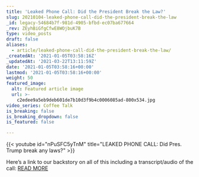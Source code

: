 ```yaml
---
title: 'Leaked Phone Call: Did the President Break the Law?'
slug: 20210104-leaked-phone-call-did-the-president-break-the-law
_id: legacy-54684b7f-981d-4905-bfbd-ec07ba677664
_rev: ZEyhBiGfgCfwE8WOjbuK7B
type: video_posts
draft: false
aliases:
  - article/leaked-phone-call-did-the-president-break-the-law/
_createdAt: '2021-01-05T03:58:16Z'
_updatedAt: '2021-03-22T13:11:59Z'
date: '2021-01-05T03:58:16+00:00'
lastmod: '2021-01-05T03:58:16+00:00'
weight: 50
featured_image:
  alt: Featured article image
  url: >-
    c2edee9a5eb9deb601de7b10d3f9b4c0006085ad-800x534.jpg
video_series: Coffee Talk
is_breaking: false
is_breaking_dropdown: false
is_featured: false

---
```

{{< youtube id="nPuSFC5yTnM" title="LEAKED PHONE CALL: Did Pres. Trump break any laws?" >}}

Here’s a link to our backstory on all of this including a transcript/audio of the call: [READ MORE](https://smarthernews.com/article/ga-trump-phone-call/)